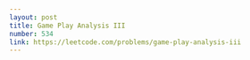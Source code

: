 ```yaml
---
layout: post
title: Game Play Analysis III
number: 534
link: https://leetcode.com/problems/game-play-analysis-iii
---
```

